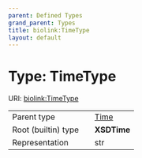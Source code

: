 ```yaml
---
parent: Defined Types
grand_parent: Types
title: biolink:TimeType
layout: default
---
```


# Type: TimeType




URI: [biolink:TimeType](https://w3id.org/biolink/vocab/types/biolink:TimeType)

|  |  |  |
| --- | --- | --- |
| Parent type | | [Time](types/Time.md) |
| Root (builtin) type | | **XSDTime** |
| Representation | | str |
